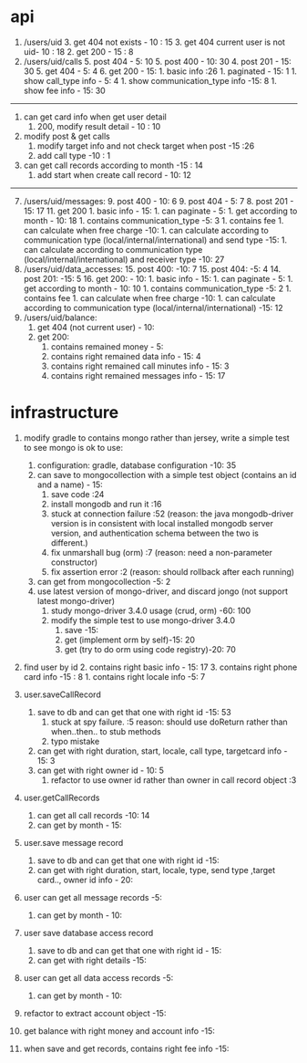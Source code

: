 # api
1. /users/uid
	3. get 404 not exists - 10 : 15
	3. get 404 current user is not uid- 10 : 18
	2. get 200 - 15 : 8
3. /users/uid/calls
	5. post 404 - 5: 10
	5. post 400 - 10: 30
	4. post 201 - 15: 30
	5. get 404 - 5: 4
	6. get 200 - 15: 
	    1. basic info :26
	    1. paginated - 15: 1
	    1. show call_type info - 5: 4
	    1. show communication_type info -15: 8
	    1. show fee info - 15:  30

-----------
1. can get card info when get user detail
    1. 200, modify result detail - 10 : 10
1. modify post & get calls
    1. modify target info and not check target when post -15 :26
    1. add call type -10 : 1
1. can get call records according to month -15 : 14
    1. add start when create call record - 10: 12
-----------

7. /users/uid/messages:
	9. post 400 - 10: 6
	9. post 404 - 5: 7
	8. post 201 - 15: 17
	11. get 200
	    1. basic info - 15: 
	    1. can paginate - 5:
	    1. get according to month - 10: 18
	    1. contains communication_type -5: 3
	    1. contains fee
	        1. can calculate when free charge -10: 
	        1. can calculate according to communication type (local/internal/international) and send type -15: 
	        1. can calculate according to communication type (local/internal/international) and receiver type -10: 27
13. /users/uid/data_accesses:
	15. post 400: -10: 7
	15. post 404: -5: 4
	14. post 201: -15: 5
	16. get 200: - 10:
        1. basic info - 15:
	    1. can paginate - 5:
	    1. get according to month - 10: 10
	    1. contains communication_type -5: 2
	    1. contains fee
	        1. can calculate when free charge -10:
	        1. can calculate according to communication type (local/internal/international) -15: 12
1. /users/uid/balance:
    1. get 404 (not current user) - 10:
    1. get 200:
        1. contains remained money - 5:
        1. contains right remained data info - 15: 4
        1. contains right remained call minutes info - 15: 3
        1. contains right remained messages info - 15: 17



# infrastructure
1. modify gradle to contains mongo rather than jersey, write a simple test to see mongo is ok to use:
    1. configuration: gradle, database configuration -10: 35 
    1. can save to mongocollection with a simple test object (contains an id and a name) - 15:
        1. save code :24
        1. install mongodb and run it :16
        1. stuck at connection failure :52 (reason: the java mongodb-driver version is in consistent with local installed mongodb server version, and authentication schema between the two is different.)
        1. fix unmarshall bug (orm) :7 (reason: need a non-parameter constructor)
        1. fix assertion error :2 (reason: should rollback after each running)
    1. can get from mongocollection -5: 2
    1. use latest version of mongo-driver, and discard jongo (not support latest mongo-driver)
        1. study mongo-driver 3.4.0 usage (crud, orm) -60: 100
        2. modify the simple test to use mongo-driver 3.4.0
            1. save -15:
            2. get (implement orm by self)-15: 20
            2. get (try to do orm using code registry)-20: 70

1. find user by id
	2. contains right basic info - 15: 17
	3. contains right phone card info -15 : 8 
	    1. contains right locale info -5: 7
5. user.saveCallRecord
    1. save to db and can get that one with right id -15: 53
        1. stuck at spy failure. :5 reason: should use doReturn rather than when..then.. to stub methods
        1. typo mistake
    1. can get with right duration, start, locale, call type, targetcard info - 15: 3
    1. can get with right owner id - 10: 5
        1. refactor to use owner id rather than owner in call record object :3
1. user.getCallRecords
    1. can get all call records -10: 14
    1. can get by month - 15:
1. user.save message record
    1. save to db and can get that one with right id -15:
    1. can get with right duration, start, locale, type, send type ,target card.., owner id info - 20:
1. user can get all message records -5:
    1. can get by month - 10:
1. user save database access record
    1. save to db and can get that one with right id - 15:
    1. can get with right details -15:
1. user can get all data access records -5:
    1. can get by month - 10:
1. refactor to extract account object -15:
1. get balance with right money and account info -15:

1. when save and get records, contains right fee info -15:
